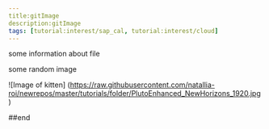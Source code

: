 ```yaml
---
title:gitImage
description:gitImage
tags: [tutorial:interest/sap_cal, tutorial:interest/cloud]
---
```


some information about file

some random image

![Image of kitten] (https://raw.githubusercontent.com/natallia-roi/newrepos/master/tutorials/folder/PlutoEnhanced_NewHorizons_1920.jpg)


##end
